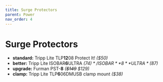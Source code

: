 ```yaml
---
title: Surge Protectors
parent: Power
nav_order: 4
---
```

# Surge Protectors

- **standard:** Tripp Lite TLP**12**08 Protect It! *($50)*
- **better:** Tripp Lite ISOBAR**6**ULTRA *($74)* / ISOBAR**8**ULTRA *($87)*
- **upgrade:** Furman PST-**8** *(~~$149~~ $129)*
- **clamp:** Tripp Lite TLP**6**06DMUSB clamp mount *($38)*
